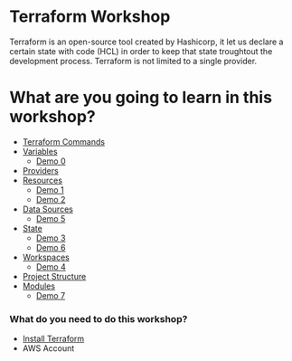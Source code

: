 # Terraform Workshop
Terraform is an open-source tool created by Hashicorp, it let us declare a certain state with code (HCL) in order to keep that state troughtout the development process. Terraform is not limited to a single provider.

# What are you going to learn in this workshop?
  * <a href="./docs/commands.md" >Terraform Commands</a>
  * <a href="./docs/variables.md" >Variables</a>
    * <a href="./demos/0_variables">Demo 0</a>
  * <a href="./docs/providers.md" >Providers</a>
  * <a href="./docs/resources.md" >Resources</a>
    * <a href="./demos/1_create_instance_basic">Demo 1</a>
    * <a href="./demos/2_instance_with_sg">Demo 2</a>
  * <a href="./docs/datasources.md" >Data Sources</a>
    * <a href="./demos/5_data_sources">Demo 5</a>
  * <a href="./docs/status.md" >State</a>
    * <a href="./demos/3_remote_state">Demo 3</a>
    * <a href="./demos/6_importing_existing_resources">Demo 6</a>
  * <a href="./docs/workspaces.md" >Workspaces</a>
    * <a href="./demos/4_workspaces">Demo 4</a>
  * <a href="./docs/projectsStructures.md" >Project Structure</a>
  * <a href="./docs/modules.md" >Modules</a>
    * <a href="./demos/7_manage_multiple_s4_static_sites/">Demo 7</a>

### What do you need to do this workshop?
* <a href="https://learn.hashicorp.com/terraform/getting-started/install.html">Install Terraform</a>
* AWS Account
